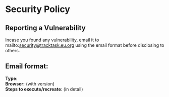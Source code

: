 # Security Policy


## Reporting a Vulnerability

Incase you found any vulnerability, email it to mailto:security@tracktask.eu.org using the email format before disclosing to others.


## Email format:

**Type**:<br>
**Browser:** (with version)<br>
**Steps to execute/recreate**: (in detail)
